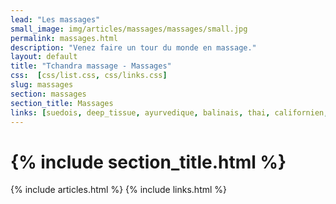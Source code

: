 ```yaml
---
lead: "Les massages"
small_image: img/articles/massages/massages/small.jpg
permalink: massages.html
description: "Venez faire un tour du monde en massage."
layout: default
title: "Tchandra massage - Massages"
css:  [css/list.css, css/links.css]
slug: massages
section: massages
section_title: Massages
links: [suedois, deep_tissue, ayurvedique, balinais, thai, californien, pierres, chi nei tsang, chinois, relaxant, reflexologie, enceinte, dos]
---
```

<h1 class="header">{% include section_title.html %}</h1>
{% include articles.html %}
{% include links.html %}
